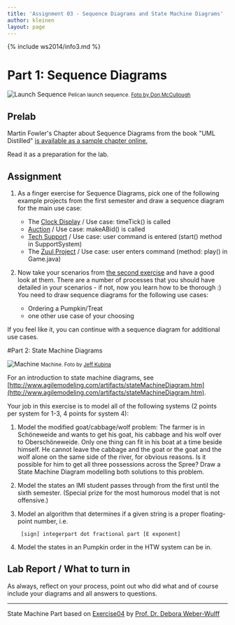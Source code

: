 ```yaml
---
title: 'Assignment 03 - Sequence Diagrams and State Machine Diagrams'
author: kleinen
layout: page
---
```

{% include ws2014/info3.md %}
# Part 1: Sequence Diagrams

![Launch Sequence](../images/sequence.jpg)
<small class = "float-right">Pelican launch sequence. [Foto by Don McCullough ](http://www.flickr.com/photos/69214385@N04/9172233502)</small>

## Prelab


Martin Fowler's Chapter about Sequence Diagrams from the book "UML Distilled" [is available as a sample chapter online.](http://www.informit.com/articles/article.aspx?p=169507)

Read it as a preparation for the lab.

## Assignment

1. As a finger exercise for Sequence Diagrams, pick one of the following example projects from the first semester and draw a sequence diagram for the main use case:
    * The [Clock Display](https://github.com/htw-imi-info1/chapter03/tree/master/clock-display-with-GUI) / Use case:         timeTick() is called
    * [Auction](https://github.com/htw-imi-info1/chapter04/tree/master/auction) / Use case: makeABid() is called
    * [Tech Support](https://github.com/htw-imi-info1/exercise07/tree/master/tech-support) / Use case: user command is         entered (start() method in SupportSystem)
    * The [Zuul Project](https://github.com/htw-imi-info1/exercise10) /         Use case: user enters command (method: play() in Game.java)

2. Now take your scenarios from [the second exercise](../lab-02-usecases-class)  and have a good look at them. There are a number of processes that you should have detailed in your scenarios - if not, now you learn how to be thorough :) You need to draw sequence diagrams for the following use cases:
    * Ordering a Pumpkin/Treat
    * one other use case of your choosing

If you feel like it, you can continue with a sequence diagram for additional use cases.


#Part 2:  State Machine Diagrams

![Machine](../images/machine.jpg "machine")
<small class = "float-right">Machine. Foto by [Jeff Kubina](http://www.flickr.com/photos/kubina/278696130)</small>

For an introduction to state machine diagrams, see [http://www.agilemodeling.com/artifacts/stateMachineDiagram.htm](http://www.agilemodeling.com/artifacts/stateMachineDiagram.htm).

Your job in this exercise is to model all of the following systems (2 points per system for 1-3, 4 points for system 4):

1. Model the modified goat/cabbage/wolf problem: The farmer is in Schöneweide and wants to get his goat, his cabbage and his wolf over to Oberschöneweide. Only one thing can fit in his boat at a time beside himself. He cannot leave the cabbage and the goat or the goat and the wolf alone on the same side of the river, for obvious reasons. Is it possible for him to get all three possessions across the Spree? Draw a State Machine Diagram modelling both solutions to this problem.
2. Model the states an IMI student passes through from the first until the sixth semester. (Special prize for the most humorous model that is not offensive.)
3. Model an algorithm that determines if a given string is a proper floating-point number, i.e.

        [sign] integerpart dot fractional part [E exponent]
4. Model the states in an Pumpkin order in the HTW system can be in.


## Lab Report / What to turn in

As always, reflect on your process, point out who did what and of course include your diagrams and all answers to questions.

***

State Machine Part based on [Exercise04][3] by [Prof. Dr. Debora Weber-Wulff][4]

[3]: http://people.f4.htw-berlin.de/~weberwu/se/Labs/Ex4.shtml
[4]: http://www.f4.htw-berlin.de/~weberwu/
